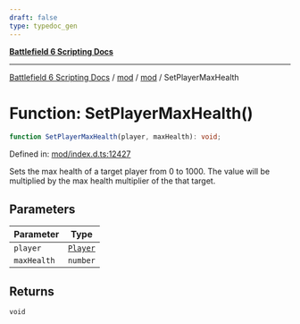 ```yaml
---
draft: false
type: typedoc_gen
---
```


[**Battlefield 6 Scripting Docs**](../../../_index.md)

***

[Battlefield 6 Scripting Docs](../../../_index.md) / [mod](../../_index.md) / [mod](../_index.md) / SetPlayerMaxHealth

# Function: SetPlayerMaxHealth()

```ts
function SetPlayerMaxHealth(player, maxHealth): void;
```

Defined in: [mod/index.d.ts:12427](https://github.com/battlefield-portal-community/portal-docs/blob/6d87e21c5922a3efb03c634dbe98e5fe6e797672/generators/santiago/mod/index.d.ts#L12427)

Sets the max health of a target player from 0 to 1000.  The value will be multiplied by the max health multiplier of the that target.

## Parameters

| Parameter | Type |
| ------ | ------ |
| `player` | [`Player`](../Player/_index.md) |
| `maxHealth` | `number` |

## Returns

`void`

